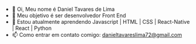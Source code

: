 - 👋 Oi, Meu nome é Daniel Tavares de Lima
- 👀 Meu objetivo é ser desenvolvedor Front End 
- 🌱 Estou atualmente aprendendo Javascript | HTML | CSS | React-Native | React | Python
- 📫 Como entrar em contato comigo: danieltavareslima72@gmail.com

<!---
Daniel-Tavares-de-Lima/Daniel-Tavares-de-Lima is a ✨ special ✨ repository because its `README.md` (this file) appears on your GitHub profile.
You can click the Preview link to take a look at your changes.
--->
